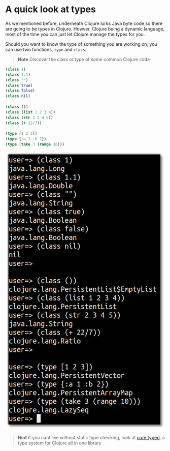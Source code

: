 # A quick look at types

  As we mentioned before, underneath Clojure lurks Java byte code so there are going to be types in Clojure.  Howver, Clojure being a dynamic language, most of the time you can just let Clojure manage the types for you.
  
  Should you want to know the type of something you are working on, you can use two functions, `type` and `class`.

> **Note** Discover the class or type of some common Clojure code 

```clojure 
(class 1)
(class 1.1)
(class "")
(class true)
(class false)
(class nil)

(class ())
(class (list 1 2 3 4))
(class (str 2 3 4 5))
(class (+ 22/7))

(type [1 2 3])
(type {:a 1 :b 2})
(type (take 3 (range 10)))
```

![](../images/clojure-playground-types-examples.png)

> **Hint** If you cant live without static type checking, look at [core.typed](http://typedclojure.org/), a type system for Clojure all in one library

